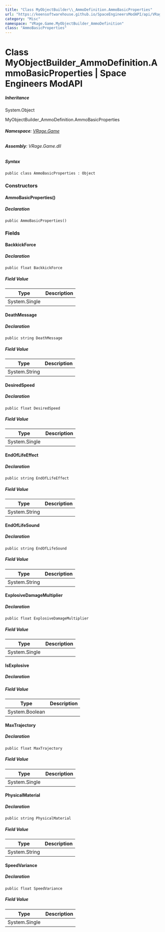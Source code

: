 ```yaml
---
title: "Class MyObjectBuilder\\_AmmoDefinition.AmmoBasicProperties"
url: "https://keensoftwarehouse.github.io/SpaceEngineersModAPI/api/VRage.Game.MyObjectBuilder_AmmoDefinition.AmmoBasicProperties.html"
category: "Misc"
namespace: "VRage.Game.MyObjectBuilder_AmmoDefinition"
class: "AmmoBasicProperties"
---
```


# Class MyObjectBuilder\_AmmoDefinition.AmmoBasicProperties | Space Engineers ModAPI

##### Inheritance

System.Object

MyObjectBuilder\_AmmoDefinition.AmmoBasicProperties

###### **Namespace**: [VRage.Game](https://keensoftwarehouse.github.io/SpaceEngineersModAPI/api/VRage.Game.html)

###### **Assembly**: VRage.Game.dll

##### Syntax

```
public class AmmoBasicProperties : Object
```

### [](#constructors)Constructors

#### [](#VRage_Game_MyObjectBuilder_AmmoDefinition_AmmoBasicProperties__ctor)AmmoBasicProperties()

##### Declaration

```
public AmmoBasicProperties()
```

### [](#fields)Fields

#### [](#VRage_Game_MyObjectBuilder_AmmoDefinition_AmmoBasicProperties_BackkickForce)BackkickForce

##### Declaration

```
public float BackkickForce
```

##### Field Value

| Type | Description |
| --- | --- |
| System.Single |     |

#### [](#VRage_Game_MyObjectBuilder_AmmoDefinition_AmmoBasicProperties_DeathMessage)DeathMessage

##### Declaration

```
public string DeathMessage
```

##### Field Value

| Type | Description |
| --- | --- |
| System.String |     |

#### [](#VRage_Game_MyObjectBuilder_AmmoDefinition_AmmoBasicProperties_DesiredSpeed)DesiredSpeed

##### Declaration

```
public float DesiredSpeed
```

##### Field Value

| Type | Description |
| --- | --- |
| System.Single |     |

#### [](#VRage_Game_MyObjectBuilder_AmmoDefinition_AmmoBasicProperties_EndOfLifeEffect)EndOfLifeEffect

##### Declaration

```
public string EndOfLifeEffect
```

##### Field Value

| Type | Description |
| --- | --- |
| System.String |     |

#### [](#VRage_Game_MyObjectBuilder_AmmoDefinition_AmmoBasicProperties_EndOfLifeSound)EndOfLifeSound

##### Declaration

```
public string EndOfLifeSound
```

##### Field Value

| Type | Description |
| --- | --- |
| System.String |     |

#### [](#VRage_Game_MyObjectBuilder_AmmoDefinition_AmmoBasicProperties_ExplosiveDamageMultiplier)ExplosiveDamageMultiplier

##### Declaration

```
public float ExplosiveDamageMultiplier
```

##### Field Value

| Type | Description |
| --- | --- |
| System.Single |     |

#### [](#VRage_Game_MyObjectBuilder_AmmoDefinition_AmmoBasicProperties_IsExplosive)IsExplosive

##### Declaration

##### Field Value

| Type | Description |
| --- | --- |
| System.Boolean |     |

#### [](#VRage_Game_MyObjectBuilder_AmmoDefinition_AmmoBasicProperties_MaxTrajectory)MaxTrajectory

##### Declaration

```
public float MaxTrajectory
```

##### Field Value

| Type | Description |
| --- | --- |
| System.Single |     |

#### [](#VRage_Game_MyObjectBuilder_AmmoDefinition_AmmoBasicProperties_PhysicalMaterial)PhysicalMaterial

##### Declaration

```
public string PhysicalMaterial
```

##### Field Value

| Type | Description |
| --- | --- |
| System.String |     |

#### [](#VRage_Game_MyObjectBuilder_AmmoDefinition_AmmoBasicProperties_SpeedVariance)SpeedVariance

##### Declaration

```
public float SpeedVariance
```

##### Field Value

| Type | Description |
| --- | --- |
| System.Single |     |